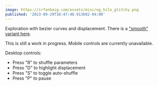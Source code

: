 ```yaml
---
image: https://irfanbaig.com/assets/misc/og_hilo_glitchy.png
published: '2023-09-29T10:47:48.913602-04:00'
---
```


Exploration with bezier curves and displacement. There is a ["smooth" variant here](hilo_smoove.html).

This is still a work in progress. Mobile controls are currently unavailable.

Desktop controls:

* Press "R" to shuffle parameters
* Press "D" to highlight displacement
* Press "S" to toggle auto-shuffle
* Press "P" to pause